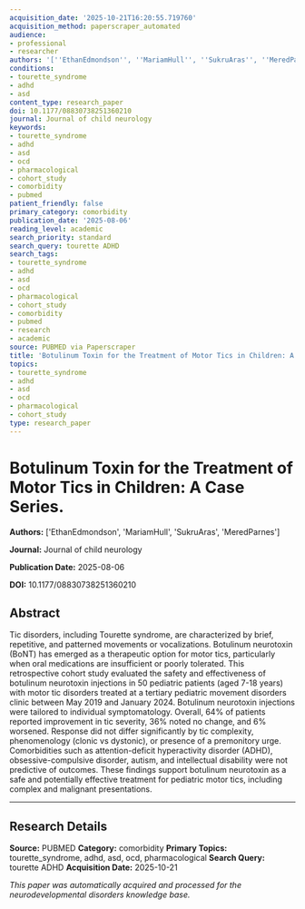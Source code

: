```yaml
---
acquisition_date: '2025-10-21T16:20:55.719760'
acquisition_method: paperscraper_automated
audience:
- professional
- researcher
authors: '[''EthanEdmondson'', ''MariamHull'', ''SukruAras'', ''MeredParnes'']'
conditions:
- tourette_syndrome
- adhd
- asd
content_type: research_paper
doi: 10.1177/08830738251360210
journal: Journal of child neurology
keywords:
- tourette_syndrome
- adhd
- asd
- ocd
- pharmacological
- cohort_study
- comorbidity
- pubmed
patient_friendly: false
primary_category: comorbidity
publication_date: '2025-08-06'
reading_level: academic
search_priority: standard
search_query: tourette ADHD
search_tags:
- tourette_syndrome
- adhd
- asd
- ocd
- pharmacological
- cohort_study
- comorbidity
- pubmed
- research
- academic
source: PUBMED via Paperscraper
title: 'Botulinum Toxin for the Treatment of Motor Tics in Children: A Case Series.'
topics:
- tourette_syndrome
- adhd
- asd
- ocd
- pharmacological
- cohort_study
type: research_paper
---
```


# Botulinum Toxin for the Treatment of Motor Tics in Children: A Case Series.

**Authors:** ['EthanEdmondson', 'MariamHull', 'SukruAras', 'MeredParnes']

**Journal:** Journal of child neurology

**Publication Date:** 2025-08-06

**DOI:** 10.1177/08830738251360210

## Abstract

Tic disorders, including Tourette syndrome, are characterized by brief, repetitive, and patterned movements or vocalizations. Botulinum neurotoxin (BoNT) has emerged as a therapeutic option for motor tics, particularly when oral medications are insufficient or poorly tolerated. This retrospective cohort study evaluated the safety and effectiveness of botulinum neurotoxin injections in 50 pediatric patients (aged 7-18 years) with motor tic disorders treated at a tertiary pediatric movement disorders clinic between May 2019 and January 2024. Botulinum neurotoxin injections were tailored to individual symptomatology. Overall, 64% of patients reported improvement in tic severity, 36% noted no change, and 6% worsened. Response did not differ significantly by tic complexity, phenomenology (clonic vs dystonic), or presence of a premonitory urge. Comorbidities such as attention-deficit hyperactivity disorder (ADHD), obsessive-compulsive disorder, autism, and intellectual disability were not predictive of outcomes. These findings support botulinum neurotoxin as a safe and potentially effective treatment for pediatric motor tics, including complex and malignant presentations.

---

## Research Details

**Source:** PUBMED
**Category:** comorbidity
**Primary Topics:** tourette_syndrome, adhd, asd, ocd, pharmacological
**Search Query:** tourette ADHD
**Acquisition Date:** 2025-10-21

*This paper was automatically acquired and processed for the neurodevelopmental disorders knowledge base.*
